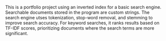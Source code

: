 This is a portfolio project using an inverted index for a basic search engine. Searchable documents stored in the program are custom strings. 
The search engine utses tokenization, stop-word removal, and stemming to improve search accuracy. 
For keyword searches, it ranks results based on TF-IDF scores, prioritizing documents where the search terms are more significant.
